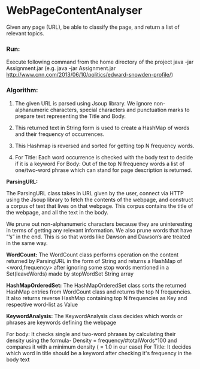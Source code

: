 # WebPageContentAnalyser
Given any page (URL), be able to classify the page, and return a list of relevant topics.

### Run:
Execute following command from the home directory of the project
java -jar Assignment.jar <URL> (e.g. java -jar Assignment.jar http://www.cnn.com/2013/06/10/politics/edward-snowden-profile/)
 
### Algorithm:

1. The given URL is parsed using Jsoup library. We ignore non-alphanumeric characters, special characters and punctuation marks to prepare text representing the Title and Body.

2. This returned text in String form is used to create a HashMap of words and their frequency of occurrences.
   
3. This Hashmap is reversed and sorted for getting top N frequency words.

4. For Title: Each word occurrence is checked with the body text to decide if it is a keyword
For Body:  Out of the top N frequency words a list of one/two-word phrase which can stand for page description is returned.

**ParsingURL:**

The ParsingURL class takes in URL given by the user, connect via HTTP using the Jsoup library to fetch the contents of the webpage, and construct a corpus of text that lives on that webpage. This corpus contains the title of the webpage, and all the text in the body. 

We prune out non-alphanumeric characters because they are uninteresting in terms of getting any relevant information. We also prune words that have “’s” in the end. This is so that words like Dawson and Dawson’s are treated in the same way. 


**WordCount:**
The WordCount class performs operation on the content returned by ParsingURL in the form of String and returns a HashMap of <word,frequency> after ignoring some stop words mentioned in a Set(leaveWords) made by stopWordSet String array

**HashMapOrderedSet:**
The HashMapOrderedSet class sorts the returned HashMap entries from WordCount class and returns the top N frequencies.
It also returns reverse HashMap containing top N frequencies as Key and respective word-list as Value

**KeywordAnalysis:**
The KeywordAnalysis class decides which words or phrases are keywords defining the webpage

For body: It checks single and two-word phrases by calculating their density using the formula-
Density = frequency/#totalWords*100 and compares it with a minimum density ( = 1.0 in our case)
For Title: It decides which word in title should be a keyword after checking it's frequency in the body text
